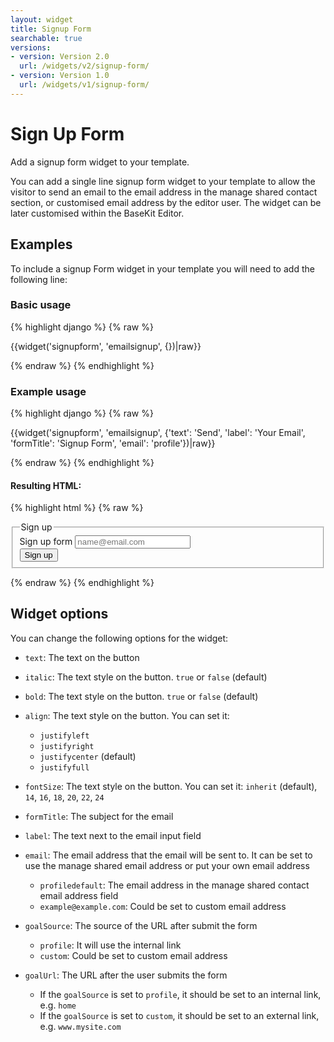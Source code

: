 ```yaml
---
layout: widget
title: Signup Form
searchable: true
versions:
- version: Version 2.0
  url: /widgets/v2/signup-form/
- version: Version 1.0
  url: /widgets/v1/signup-form/
---
```


# Sign Up Form

Add a signup form widget to your template.

You can add a single line signup form widget to your template to allow the visitor to send an email to the email address in the manage shared contact section, or customised email address by the editor user. The widget can be later customised within the BaseKit Editor. 

## Examples

To include a signup Form widget in your template you will need to add the following line:

### Basic usage

{% highlight django %}
{% raw %}

  {{widget('signupform', 'emailsignup', {})|raw}}

{% endraw %}
{% endhighlight %}

### Example usage

{% highlight django %}
{% raw %}

  {{widget('signupform', 'emailsignup', {'text': 'Send', 'label': 'Your Email', 'formTitle': 'Signup Form', 'email': 'profile'})|raw}}

{% endraw %}
{% endhighlight %}

#### Resulting HTML:

{% highlight html %}
{% raw %}

<div id="page-zones__template-widgets__emailsignup" data-name="signupform" class="widget  widget--template-widget">
  <div class="bk-signupform  signupform  widget__signupform">
    <form class="form  signupform__form">
      <fieldset class="fieldset  signupform__fieldset">
        <legend class="legend  signupform__legend">Sign up</legend>
        <div class="form-body  signupform__form-body">
          <div class="form-group  signupform__form-group">
            <label class="label  label--email  signupform__label" for="page-zones__main-widgets__signupformWidget__input--email">Sign up form</label>
            <input class="input  input--email  input--single-line signupform__input   js-email" id="page-zones__main-widgets__signupformWidget__input--email" name="page-zones__main-widgets__signupformWidget__input--email" placeholder="name@email.com" type="email" />
          </div>
          <div class="form-group  signupform__form-group">
            <input class="button  button--submit  signupform__input  " type="submit" value="Sign up" >
          </div>
        </div>
      </fieldset>
    </form>
  </div>
</div>

{% endraw %}
{% endhighlight %}

## Widget options

You can change the following options for the widget:

* ```text```: The text on the button

* ```italic```: The text style on the button. ```true``` or ```false``` (default)

* ```bold```: The text style on the button. ```true``` or ```false``` (default)

* ```align```: The text style on the button. You can set it:

  * ```justifyleft```
  * ```justifyright```
  * ```justifycenter``` (default)
  * ```justifyfull```

* ```fontSize```: The text style on the button. You can set it: ```inherit``` (default), ```14```, ```16```, ```18```, ```20```, ```22```, ```24```

* ```formTitle```: The subject for the email

* ```label```: The text next to the email input field

* ```email```: The email address that the email will be sent to. It can be set to use the manage shared email address or put your own email address

  * ```profiledefault```: The email address in the manage shared contact email address field
  * ```example@example.com```: Could be set to custom email address

* ```goalSource```: The source of the URL after submit the form

  * ```profile```: It will use the internal link
  * ```custom```: Could be set to custom email address

* ```goalUrl```: The URL after the user submits the form

  * If the ```goalSource``` is set to ```profile```, it should be set to an internal link, e.g. ```home```
  * If the ```goalSource``` is set to ```custom```, it should be set to an external link, e.g. ```www.mysite.com```
